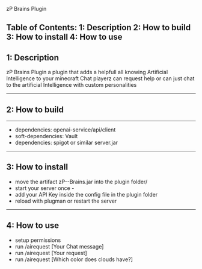 zP Brains Plugin

Table of Contents:
1: Description
2: How to build
3: How to install
4: How to use
----------------
1: Description
----------------------------------------------------------------
zP Brains Plugin
a plugin that adds a helpfull all knowing Artificial Intelligence to your minecraft Chat
playerz can request help or can just chat to the artificial Intelligence with custom personalities

----------------------------------------------------------------
2: How to build
----------------------------------------------------------------
------------------------------------------------
 - dependencies: openai-service/api/client
 - soft-dependencies: Vault
 - dependencies: spigot or similar server.jar
----------------------------------------------------------------
3: How to install
----------------------------------------------------------------
- move the artifact zP--Brains.jar into the plugin folder/
- start your server once -
- add your API Key inside the config file in the plugin folder 
- reload with plugman or restart the server

----------------------------------------------------------------
4: How to use
----------------------------------------------------------------
- setup permissions
- run /airequest [Your Chat message]
- run /airequest [Your request]
- run /airequest [Which color does clouds have?]
